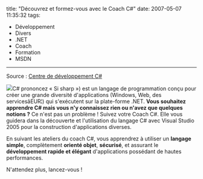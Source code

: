 title: "Découvrez et formez-vous avec le Coach C#"
date: 2007-05-07 11:35:32
tags:
  - Développement
  - Divers
  - .NET
  - Coach
  - Formation
  - MSDN
---

Source&nbsp;: [Centre de développement C#](//msdn.microsoft.com/en-us/vstudio/bb409645.aspx)

![](/images/)C# prononcez «&nbsp;Si sharp&nbsp;») est un langage de programmation conçu pour créer une grande diversité d&#039;applications (Windows, Web, des servicesâEUR¦) qui s&#039;exécutent sur la plate-forme .NET. **Vous souhaitez apprendre C# mais vous n'y connaissez rien ou n'avez que quelques notions&nbsp;?** Ce n'est pas un problème&nbsp;! Suivez votre Coach C#. Elle vous guidera dans la découverte et l'utilisation du langage C# avec Visual Studio 2005 pour la construction d'applications diverses.

En suivant les ateliers du coach C#, vous apprendrez à utiliser un **langage simple**, complètement **orienté objet**, **sécurisé**, et assurant le **développement rapide et élégant** d'applications possédant de hautes performances.

N'attendez plus, lancez-vous&nbsp;!
